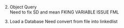 2. Object Query 	
	Need to fix SD and mean
	FKING VARIABLE ISSUE FML
	
		
4. Load a Database
	Need convert from file into linkedlist
	
	

		 
